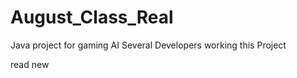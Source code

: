 # August_Class_Real
Java project for gaming AI
Several Developers working this Project


<html> read new</html>